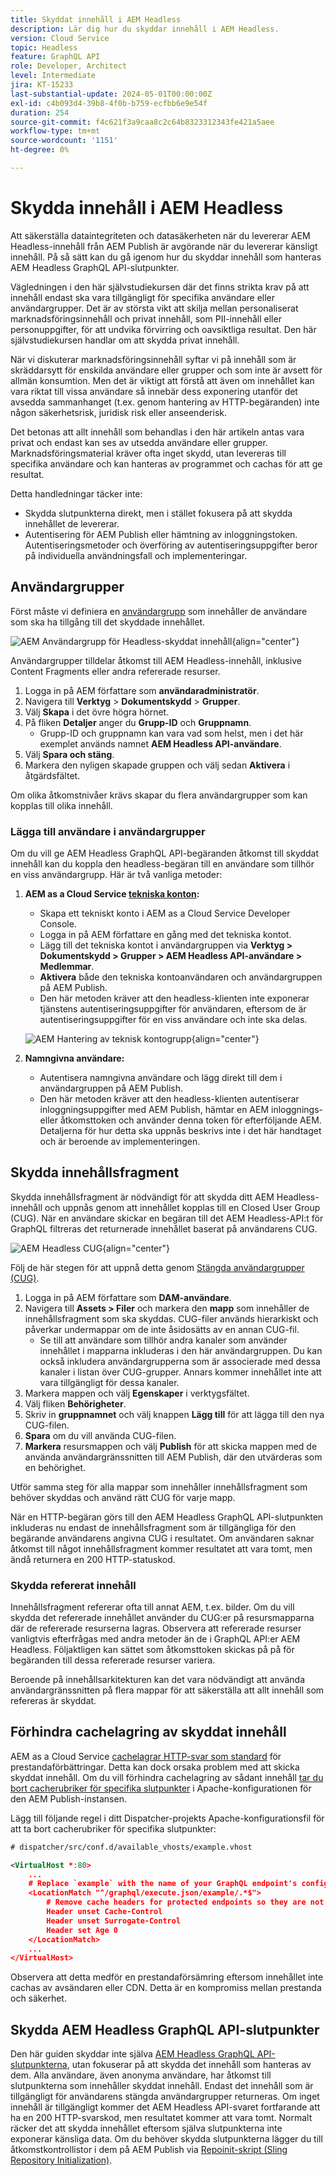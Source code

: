 ```yaml
---
title: Skyddat innehåll i AEM Headless
description: Lär dig hur du skyddar innehåll i AEM Headless.
version: Cloud Service
topic: Headless
feature: GraphQL API
role: Developer, Architect
level: Intermediate
jira: KT-15233
last-substantial-update: 2024-05-01T00:00:00Z
exl-id: c4b093d4-39b8-4f0b-b759-ecfbb6e9e54f
duration: 254
source-git-commit: f4c621f3a9caa8c2c64b8323312343fe421a5aee
workflow-type: tm+mt
source-wordcount: '1151'
ht-degree: 0%

---
```


# Skydda innehåll i AEM Headless

Att säkerställa dataintegriteten och datasäkerheten när du levererar AEM Headless-innehåll från AEM Publish är avgörande när du levererar känsligt innehåll. På så sätt kan du gå igenom hur du skyddar innehåll som hanteras AEM Headless GraphQL API-slutpunkter.

Vägledningen i den här självstudiekursen där det finns strikta krav på att innehåll endast ska vara tillgängligt för specifika användare eller användargrupper. Det är av största vikt att skilja mellan personaliserat marknadsföringsinnehåll och privat innehåll, som PII-innehåll eller personuppgifter, för att undvika förvirring och oavsiktliga resultat. Den här självstudiekursen handlar om att skydda privat innehåll.

När vi diskuterar marknadsföringsinnehåll syftar vi på innehåll som är skräddarsytt för enskilda användare eller grupper och som inte är avsett för allmän konsumtion. Men det är viktigt att förstå att även om innehållet kan vara riktat till vissa användare så innebär dess exponering utanför det avsedda sammanhanget (t.ex. genom hantering av HTTP-begäranden) inte någon säkerhetsrisk, juridisk risk eller anseenderisk.

Det betonas att allt innehåll som behandlas i den här artikeln antas vara privat och endast kan ses av utsedda användare eller grupper. Marknadsföringsmaterial kräver ofta inget skydd, utan levereras till specifika användare och kan hanteras av programmet och cachas för att ge resultat.

Detta handledningar täcker inte:

- Skydda slutpunkterna direkt, men i stället fokusera på att skydda innehållet de levererar.
- Autentisering för AEM Publish eller hämtning av inloggningstoken. Autentiseringsmetoder och överföring av autentiseringsuppgifter beror på individuella användningsfall och implementeringar.

## Användargrupper

Först måste vi definiera en [användargrupp](https://experienceleague.adobe.com/en/docs/experience-manager-learn/cloud-service/accessing/aem-users-groups-and-permissions) som innehåller de användare som ska ha tillgång till det skyddade innehållet.

![AEM Användargrupp för Headless-skyddat innehåll](./assets/protected-content/user-groups.png){align="center"}

Användargrupper tilldelar åtkomst till AEM Headless-innehåll, inklusive Content Fragments eller andra refererade resurser.

1. Logga in på AEM författare som **användaradministratör**.
1. Navigera till **Verktyg** > **Dokumentskydd** > **Grupper**.
1. Välj **Skapa** i det övre högra hörnet.
1. På fliken **Detaljer** anger du **Grupp-ID** och **Gruppnamn**.
   - Grupp-ID och gruppnamn kan vara vad som helst, men i det här exemplet används namnet **AEM Headless API-användare**.
1. Välj **Spara och stäng**.
1. Markera den nyligen skapade gruppen och välj sedan **Aktivera** i åtgärdsfältet.

Om olika åtkomstnivåer krävs skapar du flera användargrupper som kan kopplas till olika innehåll.

### Lägga till användare i användargrupper

Om du vill ge AEM Headless GraphQL API-begäranden åtkomst till skyddat innehåll kan du koppla den headless-begäran till en användare som tillhör en viss användargrupp. Här är två vanliga metoder:

1. **AEM as a Cloud Service [tekniska konton](https://experienceleague.adobe.com/en/docs/experience-manager-learn/getting-started-with-aem-headless/authentication/service-credentials):**
   - Skapa ett tekniskt konto i AEM as a Cloud Service Developer Console.
   - Logga in på AEM författare en gång med det tekniska kontot.
   - Lägg till det tekniska kontot i användargruppen via **Verktyg > Dokumentskydd > Grupper > AEM Headless API-användare > Medlemmar**.
   - **Aktivera** både den tekniska kontoanvändaren och användargruppen på AEM Publish.
   - Den här metoden kräver att den headless-klienten inte exponerar tjänstens autentiseringsuppgifter för användaren, eftersom de är autentiseringsuppgifter för en viss användare och inte ska delas.

   ![AEM Hantering av teknisk kontogrupp](./assets/protected-content/group-membership.png){align="center"}

2. **Namngivna användare:**
   - Autentisera namngivna användare och lägg direkt till dem i användargruppen på AEM Publish.
   - Den här metoden kräver att den headless-klienten autentiserar inloggningsuppgifter med AEM Publish, hämtar en AEM inloggnings- eller åtkomsttoken och använder denna token för efterföljande AEM. Detaljerna för hur detta ska uppnås beskrivs inte i det här handtaget och är beroende av implementeringen.

## Skydda innehållsfragment

Skydda innehållsfragment är nödvändigt för att skydda ditt AEM Headless-innehåll och uppnås genom att innehållet kopplas till en Closed User Group (CUG). När en användare skickar en begäran till det AEM Headless-API:t för GraphQL filtreras det returnerade innehållet baserat på användarens CUG.

![AEM Headless CUG](./assets/protected-content/cugs.png){align="center"}

Följ de här stegen för att uppnå detta genom [Stängda användargrupper (CUG)](https://experienceleague.adobe.com/en/docs/experience-manager-learn/assets/advanced/closed-user-groups).

1. Logga in på AEM författare som **DAM-användare**.
2. Navigera till **Assets > Filer** och markera den **mapp** som innehåller de innehållsfragment som ska skyddas. CUG-filer används hierarkiskt och påverkar undermappar om de inte åsidosätts av en annan CUG-fil.
   - Se till att användare som tillhör andra kanaler som använder innehållet i mapparna inkluderas i den här användargruppen. Du kan också inkludera användargrupperna som är associerade med dessa kanaler i listan över CUG-grupper. Annars kommer innehållet inte att vara tillgängligt för dessa kanaler.
3. Markera mappen och välj **Egenskaper** i verktygsfältet.
4. Välj fliken **Behörigheter**.
5. Skriv in **gruppnamnet** och välj knappen **Lägg till** för att lägga till den nya CUG-filen.
6. **Spara** om du vill använda CUG-filen.
7. **Markera** resursmappen och välj **Publish** för att skicka mappen med de använda användargränssnitten till AEM Publish, där den utvärderas som en behörighet.

Utför samma steg för alla mappar som innehåller innehållsfragment som behöver skyddas och använd rätt CUG för varje mapp.

När en HTTP-begäran görs till den AEM Headless GraphQL API-slutpunkten inkluderas nu endast de innehållsfragment som är tillgängliga för den begärande användarens angivna CUG i resultatet. Om användaren saknar åtkomst till något innehållsfragment kommer resultatet att vara tomt, men ändå returnera en 200 HTTP-statuskod.

### Skydda refererat innehåll

Innehållsfragment refererar ofta till annat AEM, t.ex. bilder. Om du vill skydda det refererade innehållet använder du CUG:er på resursmapparna där de refererade resurserna lagras. Observera att refererade resurser vanligtvis efterfrågas med andra metoder än de i GraphQL API:er AEM Headless. Följaktligen kan sättet som åtkomsttoken skickas på på för begäranden till dessa refererade resurser variera.

Beroende på innehållsarkitekturen kan det vara nödvändigt att använda användargränssnitten på flera mappar för att säkerställa att allt innehåll som refereras är skyddat.

## Förhindra cachelagring av skyddat innehåll

AEM as a Cloud Service [cachelagrar HTTP-svar som standard](https://experienceleague.adobe.com/en/docs/experience-manager-learn/cloud-service/caching/publish) för prestandaförbättringar. Detta kan dock orsaka problem med att skicka skyddat innehåll. Om du vill förhindra cachelagring av sådant innehåll [tar du bort cacherubriker för specifika slutpunkter](https://experienceleague.adobe.com/en/docs/experience-manager-learn/cloud-service/caching/publish#how-to-customize-cache-rules-1) i Apache-konfigurationen för den AEM Publish-instansen.

Lägg till följande regel i ditt Dispatcher-projekts Apache-konfigurationsfil för att ta bort cacherubriker för specifika slutpunkter:

```xml
# dispatcher/src/conf.d/available_vhosts/example.vhost

<VirtualHost *:80>
    ...
    # Replace `example` with the name of your GraphQL endpoint's configuration name.
    <LocationMatch "^/graphql/execute.json/example/.*$">
        # Remove cache headers for protected endpoints so they are not cached
        Header unset Cache-Control
        Header unset Surrogate-Control
        Header set Age 0
    </LocationMatch>
    ...
</VirtualHost>
```

Observera att detta medför en prestandaförsämring eftersom innehållet inte cachas av avsändaren eller CDN. Detta är en kompromiss mellan prestanda och säkerhet.

## Skydda AEM Headless GraphQL API-slutpunkter

Den här guiden skyddar inte själva [AEM Headless GraphQL API-slutpunkterna](https://experienceleague.adobe.com/en/docs/experience-manager-cloud-service/content/headless/graphql-api/graphql-endpoint), utan fokuserar på att skydda det innehåll som hanteras av dem. Alla användare, även anonyma användare, har åtkomst till slutpunkterna som innehåller skyddat innehåll. Endast det innehåll som är tillgängligt för användarens stängda användargrupper returneras. Om inget innehåll är tillgängligt kommer det AEM Headless API-svaret fortfarande att ha en 200 HTTP-svarskod, men resultatet kommer att vara tomt. Normalt räcker det att skydda innehållet eftersom själva slutpunkterna inte exponerar känsliga data. Om du behöver skydda slutpunkterna lägger du till åtkomstkontrollistor i dem på AEM Publish via [Repoinit-skript (Sling Repository Initialization)](https://sling.apache.org/documentation/bundles/repository-initialization.html#repoinit-parser-test-scenarios).
